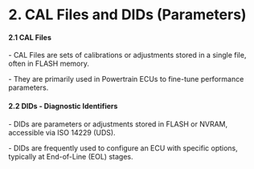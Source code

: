 # 2. CAL Files and DIDs (Parameters)

#### **2.1 CAL Files**

\- CAL Files are sets of calibrations or adjustments stored in a single file, often in FLASH memory.

\- They are primarily used in Powertrain ECUs to fine-tune performance parameters.

#### 2.2 DIDs - Diagnostic Identifiers

\- DIDs are parameters or adjustments stored in FLASH or NVRAM, accessible via ISO 14229 (UDS).

\- DIDs are frequently used to configure an ECU with specific options, typically at End-of-Line (EOL) stages.

<figure><img src="https://lh6.googleusercontent.com/Pd0qcbAlRNdDc_R8Fv1KqiUf3dUR96ptJuspdDLafnK6A6PRQBG1KjBEp1yjDN_EgKaZmIPC-uPRF4cRK4OqVNAo3wa6_knOEB_WvZouBP2bCp3W8xzFxsYsQWnwPkdwr4XJeqy_VtV8QoP_eucGsdo" alt=""><figcaption></figcaption></figure>

